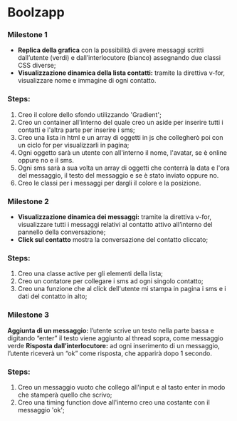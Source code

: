 **Boolzapp**
=====

### **Milestone 1** <br>
- **Replica della grafica** con la possibilità di avere messaggi scritti dall’utente (verdi) e dall’interlocutore (bianco) assegnando due classi CSS diverse;
- **Visualizzazione dinamica della lista contatti:** tramite la direttiva v-for, visualizzare nome e immagine di ogni contatto.

### **Steps**:

1. Creo il colore dello sfondo utilizzando 'Gradient';
2. Creo un container all'interno del quale creo un aside per inserire tutti i contatti e l'altra parte per inserire i sms;
3. Creo una lista in html e un array di oggetti in js che collegherò poi con un ciclo for per visualizzarli in pagina;
4. Ogni oggetto sarà un utente con all'interno il nome, l'avatar, se è online oppure no e il sms.
5. Ogni sms sarà a sua volta un array di oggetti che conterrà la data e l'ora del messaggio, il testo del messaggio e se è stato inviato oppure no.
6. Creo le classi per i messaggi per dargli il colore e la posizione.


### **Milestone 2** <br>
- **Visualizzazione dinamica dei messaggi:** tramite la direttiva v-for, visualizzare tutti i messaggi relativi al contatto attivo all’interno del pannello della conversazione;
- **Click sul contatto** mostra la conversazione del contatto cliccato;

### **Steps**:
1. Creo una classe active per gli elementi della lista;
2. Creo un contatore per collegare i sms ad ogni singolo contatto;
3. Creo una funzione che al click dell'utente mi stampa in pagina i sms e i dati del contatto in alto;

### **Milestone 3** <br>
**Aggiunta di un messaggio:** l’utente scrive un testo nella parte bassa e digitando “enter” il testo viene aggiunto al thread sopra, come messaggio verde
**Risposta dall’interlocutore:** ad ogni inserimento di un messaggio, l’utente riceverà un “ok” come risposta, che apparirà dopo 1 secondo.

### **Steps**:
1. Creo un messaggio vuoto che collego all'input e al tasto enter in modo che stamperà quello che scrivo;
2. Creo una timing function dove all'interno creo una costante con il messaggio 'ok';